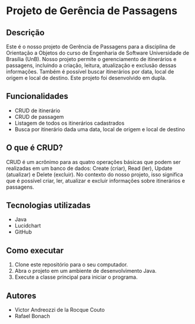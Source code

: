 # Projeto de Gerência de Passagens

## Descrição

Este é o nosso projeto de Gerência de Passagens para a disciplina de Orientação a Objetos do curso de Engenharia de Software Universidade de Brasília (UnB). Nosso projeto permite o gerenciamento de itinerários e passagens, incluindo a criação, leitura, atualização e exclusão dessas informações. Também é possível buscar itinerários por data, local de origem e local de destino. Este projeto foi desenvolvido em dupla.

## Funcionalidades

- CRUD de itinerário
- CRUD de passagem
- Listagem de todos os itinerários cadastrados
- Busca por itinerário dada uma data, local de origem e local de destino

## O que é CRUD?

CRUD é um acrônimo para as quatro operações básicas que podem ser realizadas em um banco de dados: Create (criar), Read (ler), Update (atualizar) e Delete (excluir). No contexto do nosso projeto, isso significa que é possível criar, ler, atualizar e excluir informações sobre itinerários e passagens.

## Tecnologias utilizadas

- Java
- Lucidchart
- GitHub

## Como executar

1. Clone este repositório para o seu computador.
2. Abra o projeto em um ambiente de desenvolvimento Java.
3. Execute a classe principal para iniciar o programa.

## Autores

- Victor Andreozzi de la Rocque Couto
- Rafael Bonach
